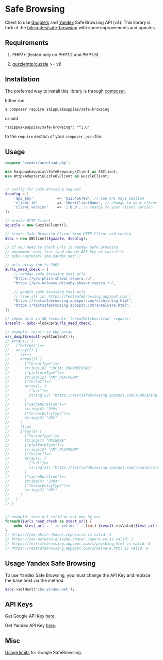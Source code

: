 # Safe Browsing

Client to use [Google's](https://developers.google.com/safe-browsing/v4/) and [Yandex](https://tech.yandex.ru/safebrowsing/) Safe Browsing API (v4). This library is fork of the [bitecodes/safe-browsing](https://github.com/bitecodes/safe-browsing) with some improvements and updates.

## Requirements

1. PHP7+ (tested only on PHP7.2 and PHP7.3)

2. [guzzlehttp/guzzle](guzzlehttp/guzzle) >= v6

## Installation

The preferred way to install this library is through [composer](http://getcomposer.org/download/).

Either run

```bash
$ composer require saippuakauppias/safe-browsing
```

or add

```
"saippuakauppias/safe-browsing": "^1.0"
```

to the `require` section of your `composer.json` file.

## Usage

```php
require 'vendor/autoload.php';

use Saippuakauppias\SafeBrowsing\Client as SBClient;
use Http\Adapter\Guzzle6\Client as GuzzleClient;


// config for Safe Browsing request
$config = [
    'api_key'           => '0123456789', // see API Keys section
    'client_id'         => 'ShortClientName', // change to your client name
    'client_version'    => '1.0.0', // change to your client version
];

// create HTTP Client
$guzzle = new GuzzleClient();

// create Safe Browsing Client from HTTP Client and config
$sbc = new SBClient($guzzle, $config);

// if you need to check urls in Yandex Safe Browsing
// uncomment next line (and change API Key of course!):
// $sbc->setHost('sba.yandex.net');

// urls array (up to 500)
$urls_need_check = [
    // yandex safe browsing test urls
    "https://ydx-phish-shavar.cepera.ru",
    "https://ydx-malware-driveby-shavar.cepera.ru",

    // google safe browsing test urls
    // (see all in: https://testsafebrowsing.appspot.com )
    "https://testsafebrowsing.appspot.com/s/phishing.html",
    "https://testsafebrowsing.appspot.com/s/malware.html",
];

// check urls in SB (execute 'threatMatches:find' request)
$result = $sbc->lookup($urls_need_check);

// example: result as php array
var_dump($result->getContent());
// array(1) {
//   ["matches"]=>
//   array(2) {
//     [0]=>
//     array(5) {
//       ["threatType"]=>
//       string(18) "SOCIAL_ENGINEERING"
//       ["platformType"]=>
//       string(12) "ANY_PLATFORM"
//       ["threat"]=>
//       array(1) {
//         ["url"]=>
//         string(52) "https://testsafebrowsing.appspot.com/s/phishing.html"
//       }
//       ["cacheDuration"]=>
//       string(4) "300s"
//       ["threatEntryType"]=>
//       string(3) "URL"
//     }
//     [1]=>
//     array(5) {
//       ["threatType"]=>
//       string(7) "MALWARE"
//       ["platformType"]=>
//       string(12) "ANY_PLATFORM"
//       ["threat"]=>
//       array(1) {
//         ["url"]=>
//         string(51) "https://testsafebrowsing.appspot.com/s/malware.html"
//       }
//       ["cacheDuration"]=>
//       string(4) "300s"
//       ["threatEntryType"]=>
//       string(3) "URL"
//     }
//   }
// }


// example: show url valid or not one by one
foreach($urls_need_check as $test_url) {
    echo $test_url . ' is valid: ' . (int) $result->isValid($test_url)  . PHP_EOL;
}
// https://ydx-phish-shavar.cepera.ru is valid: 1
// https://ydx-malware-driveby-shavar.cepera.ru is valid: 1
// https://testsafebrowsing.appspot.com/s/phishing.html is valid: 0
// https://testsafebrowsing.appspot.com/s/malware.html is valid: 0
```

## Usage Yandex Safe Browsing

To use Yandex Safe Browsing, you must change the API Key and replace the base host via the method:

```php
$sbc->setHost('sba.yandex.net');
```

## API Keys

Get Google API Key [here](https://console.cloud.google.com/apis/library/safebrowsing.googleapis.com).

Get Yandex API Key [here](https://developer.tech.yandex.ru/).


## Misc

[Usage limits](https://developers.google.com/safe-browsing/v4/usage-limits) for Google SafeBrowsing.
